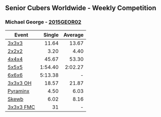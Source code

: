 ## Senior Cubers Worldwide - Weekly Competition
### Michael George - [2015GEOR02](https://www.worldcubeassociation.org/persons/2015GEOR02)

| Event | Single | Average |
| -- | --: | --: |
| [3x3x3](michael_george/333.md) | 11.64 | 13.67 |
| [2x2x2](michael_george/222.md) | 3.20 | 4.40 |
| [4x4x4](michael_george/444.md) | 45.67 | 53.30 |
| [5x5x5](michael_george/555.md) | 1:54.40 | 2:02.27 |
| [6x6x6](michael_george/666.md) | 5:13.38 | - |
| [3x3x3 OH](michael_george/333oh.md) | 18.57 | 21.87 |
| [Pyraminx](michael_george/pyram.md) | 4.50 | 6.03 |
| [Skewb](michael_george/skewb.md) | 6.02 | 8.16 |
| [3x3x3 FMC](michael_george/333fm.md) | 31 | - |

<!-- Global site tag (gtag.js) - Google Analytics -->
<script async src="https://www.googletagmanager.com/gtag/js?id=UA-86348435-3"></script>
<script>window.dataLayer = window.dataLayer || []; function gtag() {dataLayer.push(arguments);} gtag('js', new Date()); gtag('config', 'UA-86348435-3');</script>
